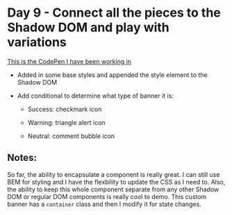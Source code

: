 # Day 9 - Connect all the pieces to the Shadow DOM and play with variations

[This is the CodePen I have been working in](https://codepen.io/frogmcw/pen/EdNOKm)

- Added in some base styles and appended the style element to the Shadow DOM

- Add conditional to determine what type of banner it is:

  - Success: checkmark icon

  - Warning: triangle alert icon

  - Neutral: comment bubble icon

## Notes:
So far, the ability to encapsulate a component is really great. I can still use BEM for styling and I have the flexbility to update the CSS as I need to. Also, the ability to keep this whole component separate from any other Shadow DOM or regular DOM components is really cool to demo. This custom banner has a `container` class and then I modify it for state changes.